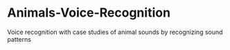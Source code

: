 # Animals-Voice-Recognition
Voice recognition with case studies of animal sounds by recognizing sound patterns

